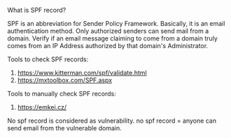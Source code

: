 What is SPF record?

SPF is an abbreviation for Sender Policy Framework. Basically, it is an email authentication method. Only authorized senders can send mail from a domain. Verify if an email message claiming to come from a domain truly comes from an IP Address authorized by that domain's Administrator.

Tools to check SPF records:

1) https://www.kitterman.com/spf/validate.html
2) https://mxtoolbox.com/SPF.aspx

Tools to manually check SPF records:
 
1) https://emkei.cz/

No spf record is considered as vulnerability. no spf record = anyone can send email from the vulnerable domain.